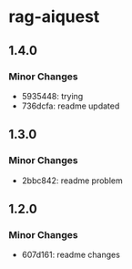 # rag-aiquest

## 1.4.0

### Minor Changes

- 5935448: trying
- 736dcfa: readme updated

## 1.3.0

### Minor Changes

- 2bbc842: readme problem

## 1.2.0

### Minor Changes

- 607d161: readme changes
